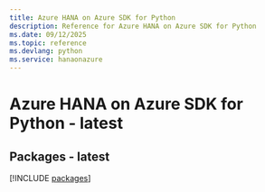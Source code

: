 ```yaml
---
title: Azure HANA on Azure SDK for Python
description: Reference for Azure HANA on Azure SDK for Python
ms.date: 09/12/2025
ms.topic: reference
ms.devlang: python
ms.service: hanaonazure
---
```

# Azure HANA on Azure SDK for Python - latest
## Packages - latest
[!INCLUDE [packages](hana-on-azure-index.md)]